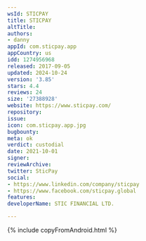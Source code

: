 ```yaml
---
wsId: STICPAY
title: STICPAY
altTitle: 
authors:
- danny
appId: com.sticpay.app
appCountry: us
idd: 1274956968
released: 2017-09-05
updated: 2024-10-24
version: '3.85'
stars: 4.4
reviews: 24
size: '27388928'
website: https://www.sticpay.com/
repository: 
issue: 
icon: com.sticpay.app.jpg
bugbounty: 
meta: ok
verdict: custodial
date: 2021-10-01
signer: 
reviewArchive: 
twitter: SticPay
social:
- https://www.linkedin.com/company/sticpay
- https://www.facebook.com/sticpay.global
features: 
developerName: STIC FINANCIAL LTD.

---
```


{% include copyFromAndroid.html %}
